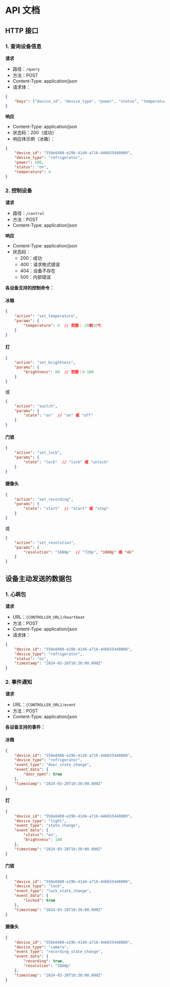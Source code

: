 # API 文档

## HTTP 接口

### 1. 查询设备信息

**请求**
- 路径：`/query`
- 方法：POST
- Content-Type: application/json
- 请求体：
```json
{
    "keys": ["device_id", "device_type", "power", "status", "temperature", "brightness", "locked", "recording", "resolution"]
}
```

**响应**
- Content-Type: application/json
- 状态码：200（成功）
- 响应体示例（冰箱）：
```json
{
    "device_id": "550e8400-e29b-41d4-a716-446655440000",
    "device_type": "refrigerator",
    "power": 100,
    "status": "on",
    "temperature": 4
}
```

### 2. 控制设备

**请求**
- 路径：`/control`
- 方法：POST
- Content-Type: application/json

**响应**
- Content-Type: application/json
- 状态码：
  - 200：成功
  - 400：请求格式错误
  - 404：设备不存在
  - 500：内部错误

**各设备支持的控制命令：**

#### 冰箱
```json
{
    "action": "set_temperature",
    "params": {
        "temperature": 4  // 范围：-20到10℃
    }
}
```

#### 灯
```json
{
    "action": "set_brightness",
    "params": {
        "brightness": 80  // 范围：0-100
    }
}
```
或
```json
{
    "action": "switch",
    "params": {
        "state": "on"  // "on" 或 "off"
    }
}
```

#### 门锁
```json
{
    "action": "set_lock",
    "params": {
        "state": "lock"  // "lock" 或 "unlock"
    }
}
```

#### 摄像头
```json
{
    "action": "set_recording",
    "params": {
        "state": "start"  // "start" 或 "stop"
    }
}
```
或
```json
{
    "action": "set_resolution",
    "params": {
        "resolution": "1080p"  // "720p", "1080p" 或 "4k"
    }
}
```

## 设备主动发送的数据包

### 1. 心跳包

**请求**
- URL：`{CONTROLLER_URL}/heartbeat`
- 方法：POST
- Content-Type: application/json
- 请求体：
```json
{
    "device_id": "550e8400-e29b-41d4-a716-446655440000",
    "device_type": "refrigerator",
    "status": "on",
    "timestamp": "2024-03-20T10:30:00.000Z"
}
```

### 2. 事件通知

**请求**
- URL：`{CONTROLLER_URL}/event`
- 方法：POST
- Content-Type: application/json

**各设备支持的事件：**

#### 冰箱
```json
{
    "device_id": "550e8400-e29b-41d4-a716-446655440000",
    "device_type": "refrigerator",
    "event_type": "door_state_change",
    "event_data": {
        "door_open": true
    },
    "timestamp": "2024-03-20T10:30:00.000Z"
}
```

#### 灯
```json
{
    "device_id": "550e8400-e29b-41d4-a716-446655440000",
    "device_type": "light",
    "event_type": "state_change",
    "event_data": {
        "status": "on",
        "brightness": 100
    },
    "timestamp": "2024-03-20T10:30:00.000Z"
}
```

#### 门锁
```json
{
    "device_id": "550e8400-e29b-41d4-a716-446655440000",
    "device_type": "lock",
    "event_type": "lock_state_change",
    "event_data": {
        "locked": true
    },
    "timestamp": "2024-03-20T10:30:00.000Z"
}
```

#### 摄像头
```json
{
    "device_id": "550e8400-e29b-41d4-a716-446655440000",
    "device_type": "camera",
    "event_type": "recording_state_change",
    "event_data": {
        "recording": true,
        "resolution": "1080p"
    },
    "timestamp": "2024-03-20T10:30:00.000Z"
}
``` 